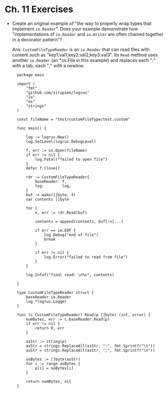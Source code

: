 # Ch. 11 Exercises

* Create an original example of "the way to properly wrap types that implement `io.Reader`". Does your example demonstrate how "implementations of `io.Reader` and `io.Writer` are often chained together in a decorator pattern"?

    Ans: `CustomFileTypeReader` is an `io.Reader` that can read files with content such as "key1:val1;key2:val2;key3:val3". Its `Read` method uses another `io.Reader` (an *os.File in this example) and replaces each ":" with a tab, each ";" with a newline.

        package main

        import (
            "fmt"
            "github.com/sirupsen/logrus"
            "io"
            "os"
            "strings"
        )

        const fileName = "test/customFileType/test.custom"

        func main() {

            log := logrus.New()
            log.SetLevel(logrus.DebugLevel)

            f, err := os.Open(fileName)
            if err != nil {
                log.Fatal("failed to open file")
            }
            defer f.Close()

            rdr := CustomFileTypeReader{
                baseReader: f,
                log:        log,
            }
            buf := make([]byte, 4)
            var contents []byte

            for {
                n, err := rdr.Read(buf)

                contents = append(contents, buf[:n]...)

                if err == io.EOF {
                    log.Debug("end of file")
                    break
                }

                if err != nil {
                    log.Error("failed to read from file")
                }
            }

            log.Infof("final read: \n%s", contents)

        }

        type CustomFileTypeReader struct {
            baseReader io.Reader
            log *logrus.Logger
        }

        func (c CustomFileTypeReader) Read(p []byte) (int, error) {
            numBytes, err := c.baseReader.Read(p)
            if err != nil {
                return 0, err
            }

            asStr := string(p)
            asStr = strings.ReplaceAll(asStr, ":", fmt.Sprintf("\t"))
            asStr = strings.ReplaceAll(asStr, ";", fmt.Sprintf("\n"))

            asBytes := []byte(asStr)
            for i := range asBytes {
                p[i] = asBytes[i]
            }

            return numBytes, nil
        }
